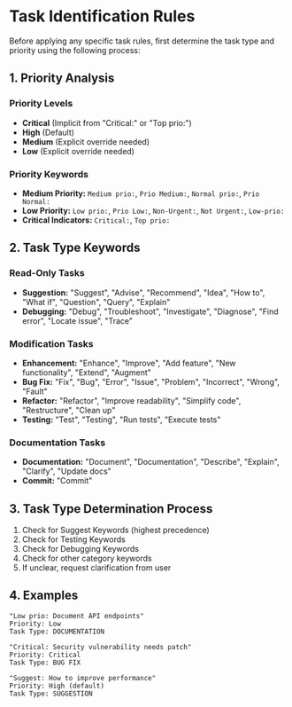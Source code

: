 # Task Identification Rules

Before applying any specific task rules, first determine the task type and priority using the following process:

## 1. Priority Analysis

### Priority Levels
- **Critical** (Implicit from "Critical:" or "Top prio:")
- **High** (Default)
- **Medium** (Explicit override needed)
- **Low** (Explicit override needed)

### Priority Keywords
- **Medium Priority:** `Medium prio:`, `Prio Medium:`, `Normal prio:`, `Prio Normal:`
- **Low Priority:** `Low prio:`, `Prio Low:`, `Non-Urgent:`, `Not Urgent:`, `Low-prio:`
- **Critical Indicators:** `Critical:`, `Top prio:`

## 2. Task Type Keywords

### Read-Only Tasks
- **Suggestion:** "Suggest", "Advise", "Recommend", "Idea", "How to", "What if", "Question", "Query", "Explain"
- **Debugging:** "Debug", "Troubleshoot", "Investigate", "Diagnose", "Find error", "Locate issue", "Trace"

### Modification Tasks
- **Enhancement:** "Enhance", "Improve", "Add feature", "New functionality", "Extend", "Augment"
- **Bug Fix:** "Fix", "Bug", "Error", "Issue", "Problem", "Incorrect", "Wrong", "Fault"
- **Refactor:** "Refactor", "Improve readability", "Simplify code", "Restructure", "Clean up"
- **Testing:** "Test", "Testing", "Run tests", "Execute tests"

### Documentation Tasks
- **Documentation:** "Document", "Documentation", "Describe", "Explain", "Clarify", "Update docs"
- **Commit:** "Commit"

## 3. Task Type Determination Process

1. Check for Suggest Keywords (highest precedence)
2. Check for Testing Keywords
3. Check for Debugging Keywords
4. Check for other category keywords
5. If unclear, request clarification from user

## 4. Examples

```
"Low prio: Document API endpoints"
Priority: Low
Task Type: DOCUMENTATION

"Critical: Security vulnerability needs patch"
Priority: Critical
Task Type: BUG FIX

"Suggest: How to improve performance"
Priority: High (default)
Task Type: SUGGESTION
```
